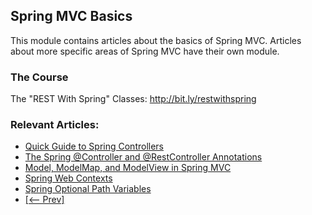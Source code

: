 ## Spring MVC Basics

This module contains articles about the basics of Spring MVC. Articles about more specific areas of Spring MVC have
their own module. 

### The Course
The "REST With Spring" Classes: http://bit.ly/restwithspring

### Relevant Articles: 
- [Quick Guide to Spring Controllers](http://www.baeldung.com/spring-controllers)
- [The Spring @Controller and @RestController Annotations](http://www.baeldung.com/spring-controller-vs-restcontroller)
- [Model, ModelMap, and ModelView in Spring MVC](http://www.baeldung.com/spring-mvc-model-model-map-model-view)
- [Spring Web Contexts](http://www.baeldung.com/spring-web-contexts)
- [Spring Optional Path Variables](https://www.baeldung.com/spring-optional-path-variables)
- [[<-- Prev]](/spring-mvc-basics)
